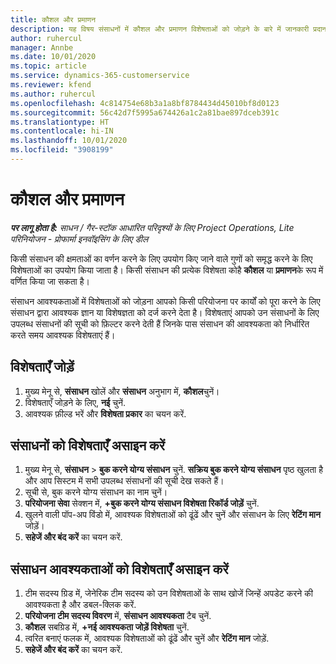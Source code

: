 ```yaml
---
title: कौशल और प्रमाणन
description: यह विषय संसाधनों में कौशल और प्रमाणन विशेषताओं को जोड़ने के बारे में जानकारी प्रदान करता है।
author: ruhercul
manager: Annbe
ms.date: 10/01/2020
ms.topic: article
ms.service: dynamics-365-customerservice
ms.reviewer: kfend
ms.author: ruhercul
ms.openlocfilehash: 4c814754e68b3a1a8bf8784434d45010bf8d0123
ms.sourcegitcommit: 56c42d7f5995a674426a1c2a81bae897dceb391c
ms.translationtype: HT
ms.contentlocale: hi-IN
ms.lasthandoff: 10/01/2020
ms.locfileid: "3908199"
---
```

# <a name="skills-and-certifications"></a>कौशल और प्रमाणन
_**पर लागू होता है:** साधन / गैर-स्टॉक आधारित परिदृश्यों के लिए Project Operations, Lite परिनियोजन - प्रोफार्मा इनवॉइसिंग के लिए डील_

किसी संसाधन की क्षमताओं का वर्णन करने के लिए उपयोग किए जाने वाले गुणों को समृद्ध करने के लिए विशेषताओं का उपयोग किया जाता है। किसी संसाधन की प्रत्येक विशेषता कोहै **कौशल** या **प्रमाणन**के रूप में वर्णित किया जा सकता है।

संसाधन आवश्यकताओं में विशेषताओं को जोड़ना आपको किसी परियोजना पर कार्यों को पूरा करने के लिए संसाधन द्वारा आवश्यक ज्ञान या विशेषज्ञता को दर्ज करने देता है। विशेषताएं आपको उन संसाधनों के लिए उपलब्ध संसाधनों की सूची को फ़िल्टर करने देती हैं जिनके पास संसाधन की आवश्यकता को निर्धारित करते समय आवश्यक विशेषताएं हैं।

## <a name="add-characteristics"></a>विशेषताएँ जोड़ें

1. मुख्य मेनू से, **संसाधन** खोलें और **संसाधन** अनुभाग में, **कौशल**चुनें।
2. विशेषताएँ जोड़ने के लिए, **नई** चुनें.
3. आवश्यक फ़ील्ड भरें और **विशेषता प्रकार** का चयन करें.

## <a name="assign-characteristics-to-resources"></a>संसाधनों को विशेषताएँ असाइन करें

1. मुख्य मेनू से, **संसाधन** > **बुक करने योग्य संसाधन** चुनें. **सक्रिय बुक करने योग्य संसाधन** पृष्ठ खुलता है और आप सिस्टम में सभी उपलब्ध संसाधनों की सूची देख सकते हैं।
2. सूची से, बुक करने योग्य संसाधन का नाम चुनें।
3. **परियोजना सेवा** सेक्शन में, **+बुक करने योग्य संसाधन विशेषता रिकॉर्ड जोड़ें** चुनें.
4. खुलने वाली पॉप-अप विंडो में, आवश्यक विशेषताओं को ढूंढें और चुनें और संसाधन के लिए **रेटिंग मान** जोड़ें।
5. **सहेजें और बंद करें** का चयन करें.

## <a name="assign-characteristics-to-resource-requirements"></a>संसाधन आवश्यकताओं को विशेषताएँ असाइन करें

1. टीम सदस्य ग्रिड में, जेनेरिक टीम सदस्य को उन विशेषताओं के साथ खोजें जिन्हें अपडेट करने की आवश्यकता है और डबल-क्लिक करें.
2. **परियोजना टीम सदस्य विवरण** में, **संसाधन आवश्यकता** टैब चुनें.
3. **कौशल** सबग्रिड में, **+नई आवश्यकता जोड़ें विशेषता** चुनें.
4. त्वरित बनाएं फलक में, आवश्यक विशेषताओं को ढूंढें और चुनें और **रेटिंग मान** जोड़ें.
5. **सहेजें और बंद करें** का चयन करें.